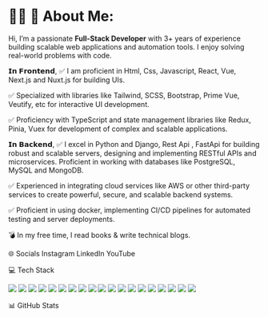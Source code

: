 # 🙋‍♂️ 💫 About Me:

Hi, I’m a passionate **Full-Stack Developer** with 3+ years of experience building scalable web applications and automation tools. I enjoy solving real-world problems with code.


𝗜𝗻 𝗙𝗿𝗼𝗻𝘁𝗲𝗻𝗱,
✅ I am proficient in Html, Css, Javascript, React, Vue, Next.js and Nuxt.js for building UIs.

✅ Specialized with libraries like Tailwind, SCSS, Bootstrap, Prime Vue, Veutify, etc for interactive UI development.

✅ Proficiency with TypeScript and state management libraries like Redux, Pinia, Vuex for development of complex and scalable applications.

𝗜𝗻 𝗕𝗮𝗰𝗸𝗲𝗻𝗱,
✅ I excel in Python and Django, Rest Api , FastApi for building robust and scalable servers, designing and implementing RESTful APIs and microservices. Proficient in working with databases like PostgreSQL, MySQL and MongoDB.

✅ Experienced in integrating cloud services like AWS or other third-party services to create powerful, secure, and scalable backend systems.

✅ Proficient in using docker, implementing CI/CD pipelines for automated testing and server deployments.


💣 In my free time, I read books & write technical blogs.


🌐 Socials
Instagram LinkedIn YouTube

💻 Tech Stack
<p align="left">
  <img src="https://img.shields.io/badge/HTML5-E34F26?style=for-the-badge&logo=html5&logoColor=white"/>
  <img src="https://img.shields.io/badge/CSS3-1572B6?style=for-the-badge&logo=css3&logoColor=white"/>
  <img src="https://img.shields.io/badge/JavaScript-F7DF1E?style=for-the-badge&logo=javascript&logoColor=black"/>
  <img src="https://img.shields.io/badge/TypeScript-3178C6?style=for-the-badge&logo=typescript&logoColor=white"/>
  <img src="https://img.shields.io/badge/Bootstrap-7952B3?style=for-the-badge&logo=bootstrap&logoColor=white"/>
  <img src="https://img.shields.io/badge/TailwindCSS-38B2AC?style=for-the-badge&logo=tailwind-css&logoColor=white"/>
  <img src="https://img.shields.io/badge/SASS-CC6699?style=for-the-badge&logo=sass&logoColor=white"/>
  <img src="https://img.shields.io/badge/Vue.js-4FC08D?style=for-the-badge&logo=vue.js&logoColor=white"/>
  <img src="https://img.shields.io/badge/React-20232A?style=for-the-badge&logo=react&logoColor=61DAFB"/>
  <img src="https://img.shields.io/badge/Node.js-339933?style=for-the-badge&logo=node.js&logoColor=white"/>
  <img src="https://img.shields.io/badge/Express.js-000000?style=for-the-badge&logo=express&logoColor=white"/>
  <img src="https://img.shields.io/badge/MongoDB-47A248?style=for-the-badge&logo=mongodb&logoColor=white"/>
  <img src="https://img.shields.io/badge/MySQL-00758F?style=for-the-badge&logo=mysql&logoColor=white"/>
  <img src="https://img.shields.io/badge/PostgreSQL-336791?style=for-the-badge&logo=postgresql&logoColor=white"/>
  <img src="https://img.shields.io/badge/Firebase-FFCA28?style=for-the-badge&logo=firebase&logoColor=black"/>
  <img src="https://img.shields.io/badge/GitHub-181717?style=for-the-badge&logo=github&logoColor=white"/>
  <img src="https://img.shields.io/badge/Docker-2496ED?style=for-the-badge&logo=docker&logoColor=white"/>
  <img src="https://img.shields.io/badge/Vercel-000000?style=for-the-badge&logo=vercel&logoColor=white"/>
  <img src="https://img.shields.io/badge/Netlify-00C7B7?style=for-the-badge&logo=netlify&logoColor=white"/>
</p>
📊 GitHub Stats





